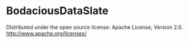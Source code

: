 BodaciousDataSlate
==================
Distributed under the open source license: Apache License, Version 2.0. http://www.apache.org/licenses/